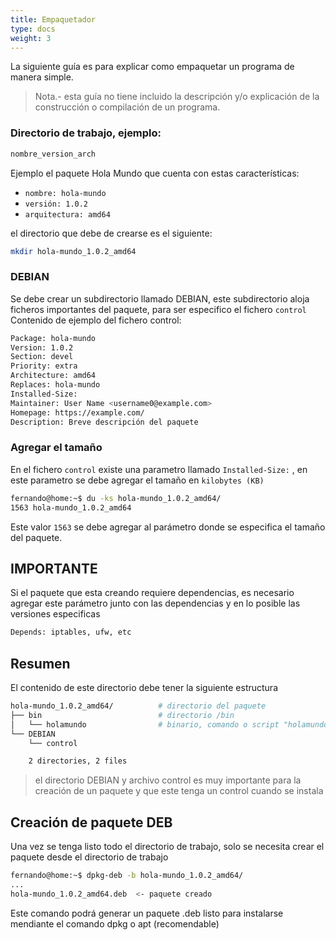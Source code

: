 ```yaml
---
title: Empaquetador
type: docs
weight: 3
---
```


La siguiente guía es para explicar como empaquetar un programa de manera simple.
> Nota.- esta guía no tiene incluido la descripción y/o explicación de la construcción o compilación de un programa.

### Directorio de trabajo, ejemplo: 

```bash {filename="ejemplo"}
nombre_version_arch
```

Ejemplo el paquete Hola Mundo que cuenta con estas características:
- `nombre: hola-mundo`
- `versión: 1.0.2`
- `arquitectura: amd64`

el directorio que debe de crearse es el siguiente:  

```bash {filename="comando"}
mkdir hola-mundo_1.0.2_amd64
```


### DEBIAN

Se debe crear un subdirectorio llamado DEBIAN, este subdirectorio aloja ficheros importantes del paquete, para ser especifico el fichero `control`  
Contenido de ejemplo del fichero control:

```bash {filename="control"}
Package: hola-mundo
Version: 1.0.2
Section: devel
Priority: extra
Architecture: amd64
Replaces: hola-mundo
Installed-Size: 
Maintainer: User Name <username0@example.com>
Homepage: https://example.com/
Description: Breve descripción del paquete
```

### Agregar el tamaño 
En el fichero `control` existe una parametro llamado `Installed-Size:` , en este parametro se debe agregar el tamaño en `kilobytes (KB)`  

```bash {filename="comando"}
fernando@home:~$ du -ks hola-mundo_1.0.2_amd64/
1563 hola-mundo_1.0.2_amd64

```

Este valor `1563` se debe agregar al parámetro donde se especifica el tamaño del paquete.

## IMPORTANTE

Si el paquete que esta creando requiere dependencias, es necesario agregar este parámetro junto con las dependencias y en lo posible las versiones especificas

```bash {filename="texto"}
Depends: iptables, ufw, etc
```

## Resumen

El contenido de este directorio debe tener la siguiente estructura

```bash {filename="ejemplo"}
hola-mundo_1.0.2_amd64/          # directorio del paquete
├── bin                          # directorio /bin
│   └── holamundo                # binario, comando o script "holamundo"
└── DEBIAN                       
    └── control

    2 directories, 2 files
```

> el directorio DEBIAN y archivo control es muy importante para la creación de un paquete y que este tenga un control cuando se instala

## Creación de paquete DEB

Una vez se tenga listo todo el directorio de trabajo, solo se necesita crear el paquete desde el directorio de trabajo

```bash {filename="comando"}
fernando@home:~$ dpkg-deb -b hola-mundo_1.0.2_amd64/
...
hola-mundo_1.0.2_amd64.deb  <- paquete creado
```

Este comando podrá generar un paquete .deb listo para instalarse mendiante el comando dpkg o apt (recomendable)
